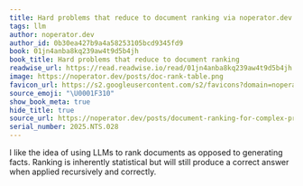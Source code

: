 ```yaml
---
title: Hard problems that reduce to document ranking via noperator.dev
tags: llm
author: noperator.dev
author_id: 0b30ea427b9a4a58253105bcd9345fd9
book: 01jn4anba8kq239aw4t9d5b4jh
book_title: Hard problems that reduce to document ranking
readwise_url: https://read.readwise.io/read/01jn4anba8kq239aw4t9d5b4jh
image: https://noperator.dev/posts/doc-rank-table.png
favicon_url: https://s2.googleusercontent.com/s2/favicons?domain=noperator.dev
source_emoji: "\U0001F310"
show_book_meta: true
hide_title: true
source_url: https://noperator.dev/posts/document-ranking-for-complex-problems/
serial_number: 2025.NTS.028
---
```

I like the idea of using LLMs to rank documents as opposed to generating facts. Ranking is inherently statistical but will still produce a correct answer when applied recursively and correctly.